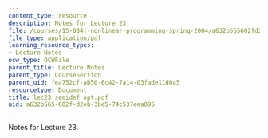 ```yaml
---
content_type: resource
description: Notes for Lecture 23.
file: /courses/15-084j-nonlinear-programming-spring-2004/a632b565602fd2eb3be574c537eea095_lec23_semidef_opt.pdf
file_type: application/pdf
learning_resource_types:
- Lecture Notes
ocw_type: OCWFile
parent_title: Lecture Notes
parent_type: CourseSection
parent_uid: fea752cf-ab50-6c42-7a14-03fade11d0a5
resourcetype: Document
title: lec23_semidef_opt.pdf
uid: a632b565-602f-d2eb-3be5-74c537eea095
---
```

Notes for Lecture 23.

